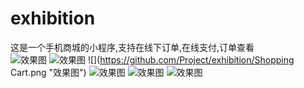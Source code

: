 # exhibition
这是一个手机商城的小程序,支持在线下订单,在线支付,订单查看<br>
![](https://raw.githubusercontent.com/Project/exhibition/homepage.jpg "效果图")
![](https://github.com/Project/exhibition/classification.png "效果图") 
![](https://github.com/Project/exhibition/Shopping Cart.png "效果图") 
![](https://github.com/Project/exhibition/about.png "效果图") 
![](https://github.com/Project/exhibition/Orderdetails.png "效果图")
![](https://github.com/Project/exhibition/Vieworder.png "效果图")
